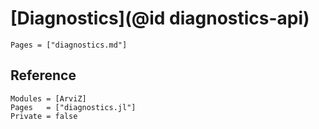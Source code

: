 # [Diagnostics](@id diagnostics-api)

```@index
Pages = ["diagnostics.md"]
```

## Reference

```@autodocs
Modules = [ArviZ]
Pages   = ["diagnostics.jl"]
Private = false
```
